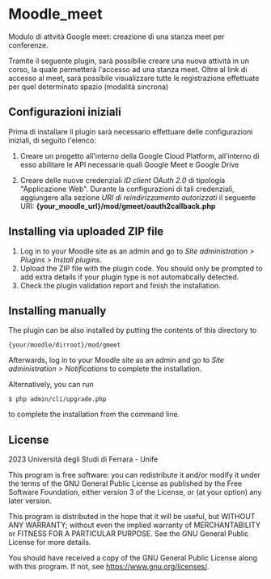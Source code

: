 # Moodle_meet #

Modulo di attvità Google meet: creazione di una stanza meet per conferenze.

Tramite il seguente plugin, sarà possibilie creare una nuova attività in un corso, la quale permetterà l'accesso ad una stanza meet.
Oltre al link di accesso al meet, sarà possibile visualizzare tutte le registrazione effettuate per quel determinato spazio (modalità sincrona)

## Configurazioni iniziali

Prima di installare il plugin sarà necessario effettuare delle configurazioni iniziali, di seguito l'elenco:

1. Creare un progetto all'interno della Google Cloud Platform, all'interno di esso abilitare le API necessarie quali Google Meet e Google Drive

2. Creare delle nuove credenziali *ID client OAuth 2.0* di tipologia "Applicazione Web".
   Durante la configurazioni di tali credenziali, aggiungere alla sezione *URI di reindirizzamento autorizzati* il seguente URI: 
   **{your_moodle_url}/mod/gmeet/oauth2callback.php**

## Installing via uploaded ZIP file ##

1. Log in to your Moodle site as an admin and go to _Site administration >
   Plugins > Install plugins_.
2. Upload the ZIP file with the plugin code. You should only be prompted to add
   extra details if your plugin type is not automatically detected.
3. Check the plugin validation report and finish the installation.

## Installing manually ##

The plugin can be also installed by putting the contents of this directory to

    {your/moodle/dirroot}/mod/gmeet

Afterwards, log in to your Moodle site as an admin and go to _Site administration >
Notifications_ to complete the installation.

Alternatively, you can run

    $ php admin/cli/upgrade.php

to complete the installation from the command line.




## License ##

2023 Università degli Studi di Ferrara - Unife

This program is free software: you can redistribute it and/or modify it under
the terms of the GNU General Public License as published by the Free Software
Foundation, either version 3 of the License, or (at your option) any later
version.

This program is distributed in the hope that it will be useful, but WITHOUT ANY
WARRANTY; without even the implied warranty of MERCHANTABILITY or FITNESS FOR A
PARTICULAR PURPOSE.  See the GNU General Public License for more details.

You should have received a copy of the GNU General Public License along with
this program.  If not, see <https://www.gnu.org/licenses/>.
